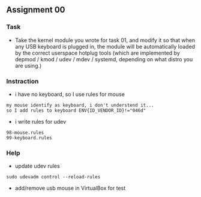 ## Assignment 00

### Task
- Take the kernel module you wrote for task 01, and modify it so that when any USB keyboard is plugged in, the module will be automatically loaded by the correct userspace hotplug tools (which are implemented by depmod / kmod / udev / mdev / systemd, depending on what distro you are using.)

### Instraction
- i have no keyboard, so I use rules for mouse
```
my mouse identify as keyboard, i don't understend it...
so I add rules to keyboard ENV{ID_VENDOR_ID}!="046d"
```
- i write rules for udev
```
98-mouse.rules
99-keyboard.rules
```

### Help
- update udev rules
```
sudo udevadm control --reload-rules
```
- add/remove usb mouse in VirtualBox for test
